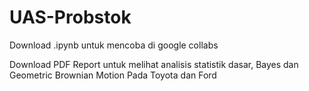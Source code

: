 # UAS-Probstok

Download .ipynb untuk mencoba di google collabs 

Download PDF Report untuk melihat analisis statistik dasar, Bayes dan Geometric Brownian Motion Pada Toyota dan Ford
